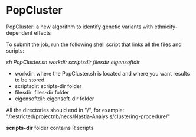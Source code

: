 # PopCluster
PopCluster: a new algorithm to identify genetic variants with ethnicity-dependent effects

To submit the job, run the following shell script that links all the files and scripts:

*sh PopCluster.sh workdir scriptsdir filesdir eigensoftdir*

* workdir: where the PopCluster.sh is located and where you want results to be stored.
* scriptsdir: scripts-dir folder
* filesdir: files-dir folder
* eigensoftdir: eigensoft-dir folder

All the directories should end in "/", for example: "/restricted/projectnb/necs/Nastia-Analysis/clustering-procedure/"

**scripts-dir** folder contains R scripts
